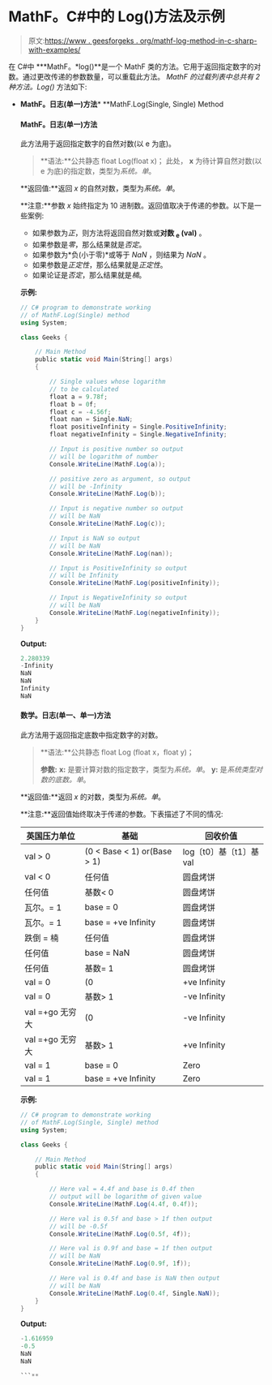 # MathF。C#中的 Log()方法及示例

> 原文:[https://www . geesforgeks . org/mathf-log-method-in-c-sharp-with-examples/](https://www.geeksforgeeks.org/mathf-log-method-in-c-sharp-with-examples/)

在 C#中 ***MathF。*log()**是一个 MathF 类的方法。它用于返回指定数字的对数。通过更改传递的参数数量，可以重载此方法。 *MathF 的过载列表中总共有 2 种方法。Log()* 方法如下:

*   **MathF。日志(单一)方法***   **MathF.Log(Single, Single) Method

    #### MathF。日志(单一)方法

    此方法用于返回指定数字的自然对数(以 e 为底)。

    > **语法:**公共静态 float Log(float x)；
    > 此处， **x** 为待计算自然对数(以 e 为底)的指定数，类型为*系统。单*。

    **返回值:**返回 *x* 的自然对数，类型为*系统。单*。

    **注意:**参数 *x* 始终指定为 10 进制数。返回值取决于传递的参数。以下是一些案例:

    *   如果参数为*正*，则方法将返回自然对数或**对数 <sub>e</sub> (val)** 。
    *   如果参数是*零*，那么结果就是*否定*。
    *   如果参数为*负(小于零)*或等于 *NaN* ，则结果为 *NaN* 。
    *   如果参数是*正定性*，那么结果就是*正定性*。
    *   如果论证是*否定*，那么结果就是*楠*。

    **示例:**

    ```cs
    // C# program to demonstrate working
    // of MathF.Log(Single) method
    using System;

    class Geeks {

        // Main Method
        public static void Main(String[] args)
        {

            // Single values whose logarithm
            // to be calculated
            float a = 9.78f;
            float b = 0f;
            float c = -4.56f;
            float nan = Single.NaN;
            float positiveInfinity = Single.PositiveInfinity;
            float negativeInfinity = Single.NegativeInfinity;

            // Input is positive number so output
            // will be logarithm of number
            Console.WriteLine(MathF.Log(a));

            // positive zero as argument, so output
            // will be -Infinity
            Console.WriteLine(MathF.Log(b));

            // Input is negative number so output
            // will be NaN
            Console.WriteLine(MathF.Log(c));

            // Input is NaN so output
            // will be NaN
            Console.WriteLine(MathF.Log(nan));

            // Input is PositiveInfinity so output
            // will be Infinity
            Console.WriteLine(MathF.Log(positiveInfinity));

            // Input is NegativeInfinity so output
            // will be NaN
            Console.WriteLine(MathF.Log(negativeInfinity));
        }
    }
    ```

    **Output:**

    ```cs
    2.280339
    -Infinity
    NaN
    NaN
    Infinity
    NaN

    ```

    #### 数学。日志(单一、单一)方法

    此方法用于返回指定底数中指定数字的对数。

    > **语法:**公共静态 float Log (float x，float y)；
    > 
    > **参数:**
    > **x:** 是要计算对数的指定数字，类型为*系统。单*。
    > **y:** 是*系统类型对数的底数。单*。

    **返回值:**返回 *x* 的对数，类型为*系统。单*。

    **注意:**返回值始终取决于传递的参数。下表描述了不同的情况:

    | 英国压力单位 | 基础 | 回收价值 |
    | --- | --- | --- |
    | val > 0 | (0 < Base < 1) or(Base > 1) | log〔t0〕基〔t1〕基 val |
    | val < 0 | 任何值 | 圆盘烤饼 |
    | 任何值 | 基数< 0 | 圆盘烤饼 |
    | 瓦尔。= 1 | base = 0 | 圆盘烤饼 |
    | 瓦尔。= 1 | base = +ve Infinity | 圆盘烤饼 |
    | 跌倒 = 楠 | 任何值 | 圆盘烤饼 |
    | 任何值 | base = NaN | 圆盘烤饼 |
    | 任何值 | 基数= 1 | 圆盘烤饼 |
    | val = 0 | (0 | +ve Infinity |
    | val = 0 | 基数> 1 | -ve Infinity |
    | val =+go 无穷大 | (0 | -ve Infinity |
    | val =+go 无穷大 | 基数> 1 | +ve Infinity |
    | val = 1 | base = 0 | Zero |
    | val = 1 | base = +ve Infinity | Zero |

    **示例:**

    ```cs
    // C# program to demonstrate working
    // of MathF.Log(Single, Single) method
    using System;

    class Geeks {

        // Main Method
        public static void Main(String[] args)
        {

            // Here val = 4.4f and base is 0.4f then
            // output will be logarithm of given value
            Console.WriteLine(MathF.Log(4.4f, 0.4f));

            // Here val is 0.5f and base > 1f then output
            // will be -0.5f
            Console.WriteLine(MathF.Log(0.5f, 4f));

            // Here val is 0.9f and base = 1f then output
            // will be NaN
            Console.WriteLine(MathF.Log(0.9f, 1f));

            // Here val is 0.4f and base is NaN then output
            // will be NaN
            Console.WriteLine(MathF.Log(0.4f, Single.NaN));
        }
    }
    ```

    **Output:**

    ```cs
    -1.616959
    -0.5
    NaN
    NaN

    ```**